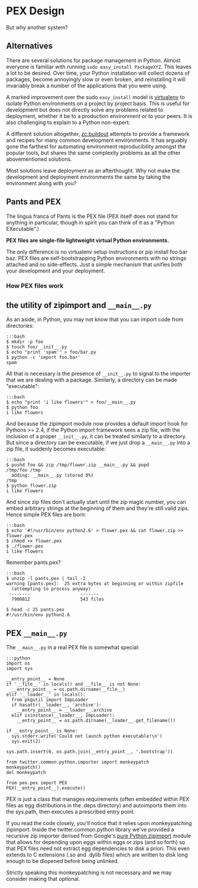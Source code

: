 PEX Design
==========

But why another system?

Alternatives
------------

There are several solutions for package management in Python. Almost
everyone is familiar with running `sudo easy_install PackageXYZ`. This
leaves a lot to be desired. Over time, your Python installation will
collect dozens of packages, become annoyingly slow or even broken, and
reinstalling it will invariably break a number of the applications that
you were using.

A marked improvement over the sudo `easy_install` model is
[virtualenv](http://www.virtualenv.org) to isolate Python environments
on a project by project basis. This is useful for development but does
not directly solve any problems related to deployment, whether it be to
a production environment or to your peers. It is also challenging to
explain to a Python non-expert.

A different solution altogether, [zc.buildout](http://www.buildout.org/)
attempts to provide a framework and recipes for many common development
environments. It has arguably gone the farthest for automating
environment reproducibility amongst the popular tools, but shares the
same complexity problems as all the other abovementioned solutions.

Most solutions leave deployment as an afterthought. Why not make the
development and deployment environments the same by taking the
environment along with you?

Pants and PEX
-------------

The lingua franca of Pants is the PEX file (PEX itself does not stand
for anything in particular, though in spirit you can think of it as a
"Python EXecutable".)

**PEX files are single-file lightweight virtual Python environments.**

The only difference is no virtualenv setup instructions or
pip install foo bar baz. PEX files are self-bootstrapping Python
environments with no strings attached and no side-effects. Just a simple
mechanism that unifies both your development and your deployment.

### How PEX files work

the utility of zipimport and `__main__.py`
------------------------------------------

As an aside, in Python, you may not know that you can import code from
directories:

    :::bash
    $ mkdir -p foo
    $ touch foo/__init__.py
    $ echo "print 'spam'" > foo/bar.py
    $ python -c 'import foo.bar'
    spam

All that is necessary is the presence of `__init__.py` to signal to
the importer that we are dealing with a package. Similarly, a directory
can be made "executable":

    :::bash
    $ echo "print 'i like flowers'" > foo/__main__.py
    $ python foo
    i like flowers

And because the zipimport module now provides a default import hook for
Pythons \>= 2.4, if the Python import framework sees a zip file, with
the inclusion of a proper `__init__.py`, it can be treated similarly
to a directory. But since a directory can be executable, if we just drop
a `__main__.py` into a zip file, it suddenly becomes executable:

    :::bash
    $ pushd foo && zip /tmp/flower.zip __main__.py && popd
    /tmp/foo /tmp
      adding: __main__.py (stored 0%)
    /tmp
    $ python flower.zip
    i like flowers

And since zip files don't actually start until the zip magic number, you
can embed arbitrary strings at the beginning of them and they're still
valid zips. Hence simple PEX files are born:

    :::bash
    $ echo '#!/usr/bin/env python2.6' > flower.pex && cat flower.zip >> flower.pex
    $ chmod +x flower.pex
    $ ./flower.pex
    i like flowers

Remember pants.pex?

    :::bash
    $ unzip -l pants.pex | tail -2
    warning [pants.pex]:  25 extra bytes at beginning or within zipfile
      (attempting to process anyway)
     --------                   -------
      7900812                   543 files

    $ head -c 25 pants.pex
    #!/usr/bin/env python2.6

PEX `__main__.py`
-----------------

The `__main__.py` in a real PEX file is somewhat special:

    :::python
    import os
    import sys

    __entry_point__ = None
    if '__file__' in locals() and __file__ is not None:
      __entry_point__ = os.path.dirname(__file__)
    elif '__loader__' in locals():
      from pkgutil import ImpLoader
      if hasattr(__loader__, 'archive'):
        __entry_point__ = __loader__.archive
      elif isinstance(__loader__, ImpLoader):
        __entry_point__ = os.path.dirname(__loader__.get_filename())

    if __entry_point__ is None:
      sys.stderr.write('Could not launch python executable!\n')
      sys.exit(2)

    sys.path.insert(0, os.path.join(__entry_point__, '.bootstrap'))

    from twitter.common.python.importer import monkeypatch
    monkeypatch()
    del monkeypatch

    from pex.pex import PEX
    PEX(__entry_point__).execute()

PEX is just a class that manages requirements (often embedded within PEX
files as egg distributions in the .deps directory) and autoimports them
into the sys.path, then executes a prescribed entry point.

If you read the code closely, you'll notice that it relies upon
monkeypatching zipimport. Inside the twitter.common.python library we've
provided a recursive zip importer derived from Google's [pure Python
zipimport](http://code.google.com/appengine/articles/django10_zipimport.html)
module that allows for depending upon eggs within eggs or zips (and so
forth) so that PEX files need not extract egg dependencies to disk a
priori. This even extends to C extensions (.so and .dylib files) which
are written to disk long enough to be dlopened before being unlinked.

Strictly speaking this monkeypatching is not necessary and we may
consider making that optional.

